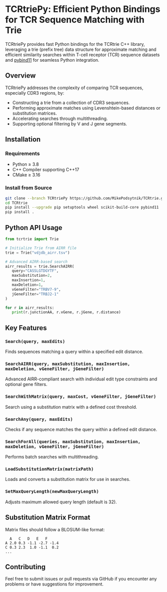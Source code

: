 # TCRtriePy: Efficient Python Bindings for TCR Sequence Matching with Trie

TCRtriePy provides fast Python bindings for the TCRtrie C++ library, leveraging a trie (prefix tree) data structure for approximate matching and efficient similarity searches within T-cell receptor (TCR) sequence datasets and [pybind11](https://github.com/pybind/pybind11) for seamless Python integration.
## Overview

TCRtriePy addresses the complexity of comparing TCR sequences, especially CDR3 regions, by:

* Constructing a trie from a collection of CDR3 sequences.
* Performing approximate matches using Levenshtein-based distances or substitution matrices.
* Accelerating searches through multithreading.
* Supporting optional filtering by V and J gene segments.

## Installation

### Requirements

* Python ≥ 3.8
* C++ Compiler supporting C++17
* CMake ≥ 3.16

### Install from Source

```bash
git clone --branch TCRtriePy https://github.com/MikePodsytnik/TCRtrie.git
cd TCRtrie
pip install --upgrade pip setuptools wheel scikit-build-core pybind11
pip install .
```

## Python API Usage

```python
from tcrtrie import Trie

# Initialize Trie from AIRR file
trie = Trie("vdjdb_airr.tsv")

# Advanced AIRR-based search
airr_results = trie.SearchAIRR(
   query="CASSLGTDGYTF",
   maxSubstitution=2,
   maxInsertion=1,
   maxDeletion=1,
   vGeneFilter="TRBV7-9",
   jGeneFilter="TRBJ2-1"
)

for r in airr_results:
   print(r.junctionAA, r.vGene, r.jGene, r.distance)
```

## Key Features

### `Search(query, maxEdits)`

Finds sequences matching a query within a specified edit distance.

### `SearchAIRR(query, maxSubstitution, maxInsertion, maxDeletion, vGeneFilter, jGeneFilter)`

Advanced AIRR-compliant search with individual edit type constraints and optional gene filters.

### `SearchWithMatrix(query, maxCost, vGeneFilter, jGeneFilter)`

Search using a substitution matrix with a defined cost threshold.

### `SearchAny(query, maxEdits)`

Checks if any sequence matches the query within a defined edit distance.

### `SearchForAll(queries, maxSubstitution, maxInsertion, maxDeletion, vGeneFilter, jGeneFilter)`

Performs batch searches with multithreading.

### `LoadSubstitutionMatrix(matrixPath)`

Loads and converts a substitution matrix for use in searches.

### `SetMaxQueryLength(newMaxQueryLength)`

Adjusts maximum allowed query length (default is 32).

## Substitution Matrix Format

Matrix files should follow a BLOSUM-like format:

```
  A   C   D   E   F
A 2.0 0.3 -1.1 -2.7 -1.4
C 0.3 2.3  1.0 -1.1  0.2
...
```

## Contributing

Feel free to submit issues or pull requests via GitHub if you encounter any problems or have suggestions for improvement.
